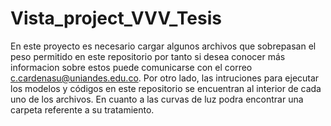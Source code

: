 # Vista_project_VVV_Tesis

En este proyecto es necesario cargar algunos archivos que sobrepasan el peso permitido en este repositorio por tanto si desea conocer más informacion sobre estos puede comunicarse con el correo c.cardenasu@uniandes.edu.co. Por otro lado, las intruciones para ejecutar los modelos y códigos en este repositorio se encuentran al interior de cada uno de los archivos. En cuanto a las curvas de luz podra encontrar una carpeta referente a su tratamiento. 
